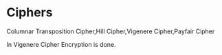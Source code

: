 # Ciphers
Columnar Transposition Cipher,Hill Cipher,Vigenere Cipher,Payfair Cipher

In Vigenere Cipher Encryption is done.

